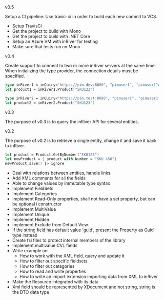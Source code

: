 v0.5

Setup a CI pipeline. Use travic-ci in order to build each new commit to VCS.

* Setup TravisCI
* Get the project to build with Mono
* Get the project to build with .NET Core
* Setup an Azure VM with inRiver for testing
* Make sure that tests run on Mono


v0.4

Create support to connect to two or more inRiver servers at the same time. When initializing
the type provider, the connection details must be specified.

```fsharp
type inRiver1 = inQuiry<"https://pim.dev:8080", "pimuser1", "pimuser1">
let product1 = inRiver1.Product("SKU123")

type inRiver2 = inQuiry<"https://pim.test:8080", "pimuser1", "pimuser1">
let product2 = inRiver2.Product("SKU123")
```

v0.3

The purpose of v0.3 is to query the inRiver API for several entities.

v0.2

The purpose of v0.2 is to retrieve a single entity, change it and save it back to inRiver.

```fsharp
let product = Product.GetByNumber("SKU123")
let newProduct = { product with Number = "SKU 456"}
newProduct.save() |> ignore
```

* Deal with relations between entities, handle links
* Add XML comments for all the fields
* Able to change values by immutable type syntax
* Implement FieldSets
* Implement Categories
* Implement Read-Only properties, shall not have a set property, but can be optional i constructor
* Implement MultiValue
* Implement Unique
* Implement Hidden
* Implement Exclude from Default View
* If the string field has default value 'guid', present the Property as Guid type instead
* Create fsi files to protect internal members of the library
* Implement multivalue CVL fields
* Write example on
  - How to work with the XML field, query and update it
  - How to filter out specific fieldsets
  - How to filter out categories
  - How to read and write properties
  - How to write an import extension importing data from XML to inRiver
* Make the Resource integrated with its data
* Xml field should be represented by XDocument and not string, string is the DTO data type
